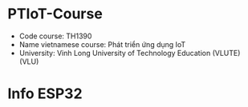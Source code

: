 # PTIoT-Course
- Code course: TH1390
- Name vietnamese course: Phát triển ứng dụng IoT
- University: Vinh Long University of Technology Education (VLUTE) (VLU)

# Info ESP32
